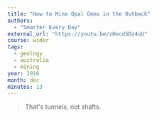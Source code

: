 ```yaml
---
title: "How to Mine Opal Gems in the Outback"
authors:
  - "Smarter Every Day"
external_url: "https://youtu.be/zHecdSDz4uU"
course: wider
tags:
  - geology
  - australia
  - mining
year: 2016
month: dec
minutes: 13
---
```


> That's tunnels, not shafts.
